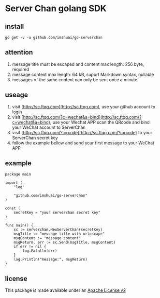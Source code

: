 # Server Chan golang SDK

## install

`go get -v -u github.com/imshuai/go-serverchan`

## attention

1.  message title must be escaped and content max length: 256 byte, required
2.  message content max length: 64 kB, suport Markdown syntax, nullable
3.  messages of the same content can only be sent once a minute

## useage
1. visit [http://sc.ftqq.com](http://sc.ftqq.com), use your github account to login
2. visit [http://sc.ftqq.com/?c=wechat&a=bind](http://sc.ftqq.com/?c=wechat&a=bind), use your Wechat APP scan the QRcode and bind your WeChat account to ServerChan
3. visit [http://sc.ftqq.com/?c=code](http://sc.ftqq.com/?c=code) to your ServerChan secret key
4. follow the example bellow and send your first message to your WeChat APP

## example
```
package main

import (
	"log"

	"github.com/imshuai/go-serverchan"
)

const (
	secretKey = "your serverchan secret key"
)

func main() {
	sc := serverchan.NewServerChan(secretKey)
	msgTitle := "message title with urlescape"
	msgContent := "message content"
	msgReturn, err := sc.Send(msgTitle, msgContent)
	if err != nil {
		log.Fatalln(err)
	}
	log.Println("message:", msgReturn)
}
```
## license

This package is made available under an [Apache License v2](http://www.apache.org/licenses/)

